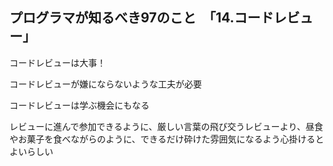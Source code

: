 ## プログラマが知るべき97のこと　「14.コードレビュー」
コードレビューは大事！

コードレビューが嫌にならないような工夫が必要

コードレビューは学ぶ機会にもなる

レビューに進んで参加できるように、厳しい言葉の飛び交うレビューより、昼食やお菓子を食べながらのように、できるだけ砕けた雰囲気になるよう心掛けるとよいらしい

